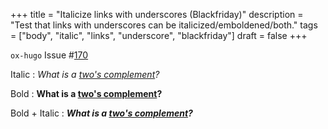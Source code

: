 +++
title = "Italicize links with underscores (Blackfriday)"
description = "Test that links with underscores can be italicized/emboldened/both."
tags = ["body", "italic", "links", "underscore", "blackfriday"]
draft = false
+++

`ox-hugo` Issue #[170](https://github.com/kaushalmodi/ox-hugo/issues/170)

Italic
: _What is a [two's complement](https://en.wikipedia.org/wiki/Two's%5Fcomplement)?_

Bold
: **What is a [two's complement](https://en.wikipedia.org/wiki/Two's%5Fcomplement)?**

Bold + Italic
: _**What is a [two's complement](https://en.wikipedia.org/wiki/Two's%5Fcomplement)?**_
